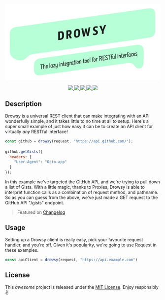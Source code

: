 <p align="center">
  <img src="./.oratory/logo.png" width="560px" />
</p>

<p align="center">
  <a href="https://www.npmjs.com/package/drowsy">
    <img src="https://img.shields.io/npm/v/drowsy.svg?style=flat-square" />
  </a>
  <a href="https://travis-ci.org/iainreid820/drowsy">
    <img src="https://img.shields.io/travis/iainreid820/drowsy/master.svg?style=flat-square" />
  </a>
  <a href="https://codecov.io/gh/iainreid820/drowsy">
    <img src="https://img.shields.io/codecov/c/github/iainreid820/drowsy.svg?style=flat-square" />
  </a>
  <a href="https://lgtm.com/projects/g/iainreid820/drowsy">
    <img src="https://img.shields.io/lgtm/grade/javascript/github/iainreid820/drowsy.svg?style=flat-square">
  </a>
  <a href="#">
    <img src="https://img.shields.io/depfu/iainreid820/drowsy.svg?style=flat-square" />
  </a>
</p>

## Description

Drowsy is a universal REST client that can make integrating with an API wonderfully simple, and it takes little to no
time at all to setup. Here's a super small example of just how easy it can be to create an API client for virtually
_any_ RESTful interface!

```javascript
const github = drowsy(request, "https://api.github.com/");

github.getGists({
  headers: {
    "User-Agent": "Octo-app"
  }
});
```

In this example we've targeted the GitHub API, and we're trying to pull down a list of Gists. With a little magic,
thanks to Proxies, Drowsy is able to interpret function calls as a combination of request method, and pathname. So as
you can guess from the above, we've just made a GET request to the GitHub API "/gists" endpoint.

> Featured on [Changelog](https://changelog.com/news/drowsy-the-laziest-rest-client-youll-ever-see-wwn0)

## Usage

Setting up a Drowsy client is really easy, pick your favourite request handler, and you're off. Given it's popularity,
we're going to use Request in these examples.

```javascript
const apiClient = drowsy(request, "https://api.example.com")
```

## License

This _awesome_ project is released under the [MIT License](./LICENSE). Enjoy responsibly ✌️
